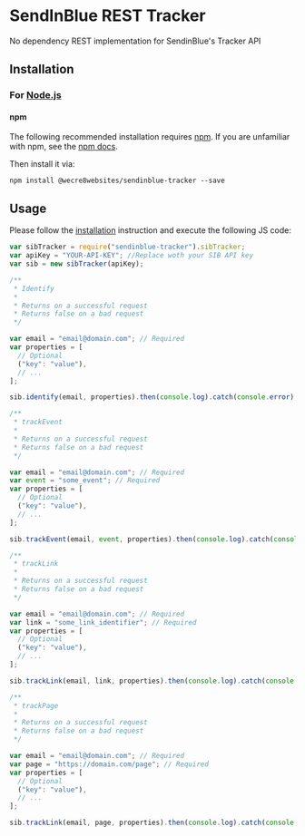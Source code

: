 # SendInBlue REST Tracker

No dependency REST implementation for SendinBlue's Tracker API

## Installation

### For [Node.js](https://nodejs.org/)

#### npm

The following recommended installation requires [npm](https://npmjs.org/). If you are unfamiliar with npm, see the [npm docs](https://npmjs.org/doc/).

Then install it via:

```shell
npm install @wecre8websites/sendinblue-tracker --save
```

## Usage

Please follow the [installation](#installation) instruction and execute the following JS code:

```javascript
var sibTracker = require("sendinblue-tracker").sibTracker;
var apiKey = "YOUR-API-KEY"; //Replace woth your SIB API key
var sib = new sibTracker(apiKey);

/**
 * Identify
 *
 * Returns on a successful request
 * Returns false on a bad request
 */

var email = "email@domain.com"; // Required
var properties = [
  // Optional
  ("key": "value"),
  // ...
];

sib.identify(email, properties).then(console.log).catch(console.error);

/**
 * trackEvent
 *
 * Returns on a successful request
 * Returns false on a bad request
 */

var email = "email@domain.com"; // Required
var event = "some_event"; // Required
var properties = [
  // Optional
  ("key": "value"),
  // ...
];

sib.trackEvent(email, event, properties).then(console.log).catch(console.error);

/**
 * trackLink
 *
 * Returns on a successful request
 * Returns false on a bad request
 */

var email = "email@domain.com"; // Required
var link = "some_link_identifier"; // Required
var properties = [
  // Optional
  ("key": "value"),
  // ...
];

sib.trackLink(email, link, properties).then(console.log).catch(console.error);

/**
 * trackPage
 *
 * Returns on a successful request
 * Returns false on a bad request
 */

var email = "email@domain.com"; // Required
var page = "https://domain.com/page"; // Required
var properties = [
  // Optional
  ("key": "value"),
  // ...
];

sib.trackLink(email, page, properties).then(console.log).catch(console.error);
```
